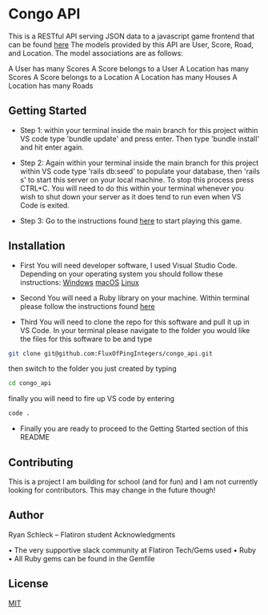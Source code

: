 # Congo API

This is a RESTful API serving JSON data to a javascript game frontend that can be found [here](https://github.com/FluxOfPingIntegers/congo_client)  The models provided by this API are User, Score, Road, and Location.  The model associations are as follows:

  A User has many Scores
  A Score belongs to a User
  A Location has many Scores
  A Score belongs to a Location
  A Location has many Houses
  A Location has many Roads

## Getting Started

* Step 1: within your terminal inside the main branch for this project within VS code type 'bundle update' and press enter. Then type 'bundle install' and hit enter again.

* Step 2: Again within your terminal inside the main branch for this project within VS code type 'rails db:seed' to populate your database, then 'rails s' to start this server on your local machine.  To stop this process press CTRL+C.  You will need to do this within your terminal whenever you wish to shut down your server as it does tend to run even when VS Code is exited.

* Step 3: Go to the instructions found [here](https://github.com/FluxOfPingIntegers/congo_client) to start playing this game.

## Installation

* First You will need developer software, I used Visual Studio Code. Depending on your operating system you should follow these instructions: [Windows](https://code.visualstudio.com/docs/setup/windows) [macOS](https://code.visualstudio.com/docs/setup/mac) [Linux](https://code.visualstudio.com/docs/setup/linux)

* Second You will need a Ruby library on your machine. Within terminal please follow the instructions found [here](https://stackify.com/install-ruby-on-ubuntu-everything-you-need-to-get-going/)

* Third You will need to clone the repo for this software and pull it up in VS Code. In your terminal please navigate to the folder you would like the files for this software to be and type 
```bash
git clone git@github.com:FluxOfPingIntegers/congo_api.git
```
  then switch to the folder you just created by typing
```bash
cd congo_api
```
  finally you will need to fire up VS code by entering
```bash
code .
```

* Finally you are ready to proceed to the Getting Started section of this README

## Contributing
This is a project I am building for school (and for fun) and I am not currently looking for contributors. This may change in the future though!

## Author

Ryan Schleck – Flatiron student Acknowledgments

• The very supportive slack community at Flatiron Tech/Gems used • Ruby • All Ruby gems can be found in the Gemfile

## License

[MIT](https://choosealicense.com/licenses/mit/)